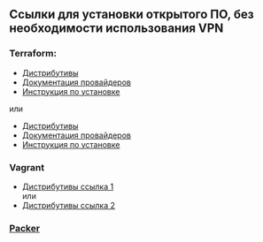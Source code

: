 ## Ссылки для установки открытого ПО, без необходимости использования VPN

### Terraform:  

  - [Дистрибутивы](https://hashicorp-releases.yandexcloud.net/terraform/)   
  - [Документация провайдеров]()   
  - [Инструкция по установке](https://cloud.yandex.ru/docs/tutorials/infrastructure-management/terraform-quickstart#configure-terraform)
  
или

  - [Дистрибутивы](https://releases.comcloud.xyz/terraform/)   
  - [Документация провайдеров](https://docs.comcloud.xyz/)   
  - [Инструкция по установке](https://registry.comcloud.xyz/)

### Vagrant
- [Дистрибутивы ссылка 1](https://hashicorp-releases.yandexcloud.net/vagrant/)    
  или   
- [Дистрибутивы ссылка 2](https://vagrant.comcloud.xyz/boxes/search)

### [Packer](https://packer.comcloud.xyz/)

  

